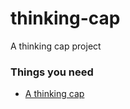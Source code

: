 # thinking-cap
A thinking cap project

### Things you need
- [A thinking cap](https://www.amazon.com/dp/B079JDFZ38/ref=cm_sw_r_cp_apa_i_hnUuFbR9MK927)

